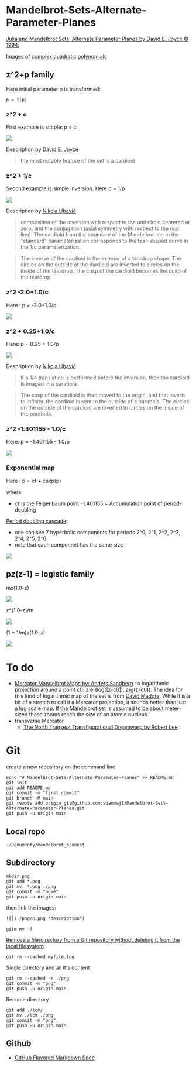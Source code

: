 # Mandelbrot-Sets-Alternate-Parameter-Planes


[Julia and Mandelbrot Sets. Alternate Parameter Planes by David E. Joyce © 1994.](https://mathcs.clarku.edu/~djoyce/julia/altplane.html)


Images of [complex quadratic polynomials](https://en.wikipedia.org/wiki/Complex_quadratic_polynomial)


## z^2+p family

Here initial parameter p is transformed:   


    p = t(p)
    
    
###  z^2 + c

First example is simple: p = c

  
![](./png/LCM_c_5000_-0.750000_1.500000_600.png)

Description by  [David E. Joyce](https://mathcs.clarku.edu/~djoyce/julia/altplane.html)  
>  the most notable feature of the set is a cardioid 



### z^2 + 1/c

Second example is simple inversion. Here p = 1/p

  
![](./png/LCM_c_inverted_5000_1.330000_2.700000_600.png)



Description by  [Nikola Ubavić](https://ubavic.rs/work/julia_and_mandelbrot_set/?lang=sr)  
> composition of the inversion with respect to the unit circle centered at zero, and the conjugation (axial symmetry with respect to the real line). 
> The cardioid from the boundary of the Mandelbrot set in the "standard" parameterization corresponds to the tear-shaped curve in the 1/c parameterization.


> The inverse of the cardioid is the exterior of a teardrop shape. The circles on the outside of the cardioid are inverted to circles on the inside of the teardrop. The cusp of the cardioid becomes the cusp of the teardrop.


### z^2 -2.0+1.0/c

Here : p =  -2.0+1.0/p

![](./png/LCM_c_inverted_2_5000_2.000000_5.000000_600.png)


### z^2 + 0.25+1.0/c

Here: p =  0.25 + 1.0/p


  
  
![](./png/LCM_c_parabola_5000_4.000000_5.000000_600.png)

Description by  [Nikola Ubavić](https://ubavic.rs/work/julia_and_mandelbrot_set/?lang=sr)  
> If a 1/4 translation is performed before the inversion, then the cardioid is imaged in a parabola.


> The cusp of the cardioid is then moved to the origin, and that inverts to infinity. 
> the cardioid is sent to the outside of a parabola. 
> The circles on the outside of the cardioid are inverted to circles on the inside of the parabola.


### z^2 -1.401155 - 1.0/c

Here: p =  -1.401155 - 1.0/p

  

![](./png/LCM_c_Myrberg_5000_1.330000_400.700000_600.png)



### Exponential map

Here : p = cf + cexp(p)

where 
* cf is the Feigenbaum point -1.401155 = Accumulation point of period-doubling





[Period doubling cascade](https://en.wikibooks.org/wiki/Fractals/Iterations_in_the_complex_plane/1over2_family): 
* one can see 7 hyperbolic components  for periods 2^0, 2^1, 2^2, 2^3, 2^4, 2^5, 2^6
* note that each componnet has tha same size 
   
![](./png/LCM_c_log_5000_-8.400000_2.400000_600.png)



## p*z*(z-1) = logistic family


  m*z*(1.0-z)
  
![](./png/LCM_lambda_5000_1.000000_3.200000_600.png)


  z*(1.0-z)/m

![](./png/LCM_lambda_inverted_5000_0.000000_1.120000_600.png)


  (1 + 1/m)*z*(1.0-z)


![](./png/LCM_lambda_inverted_1_5000_0.000000_1.100000_600.png)  







# To do
* [Mercator Mandelbrot Maps by: Anders Sandberg](https://www.flickr.com/photos/arenamontanus/albums/72157615740829949) : a logarithmic projection around a point c0: z-> (log(|z-c0|), arg(z-c0)). The idea for this kind of logarithmic map of the set is from [David Madore](http://www.madore.org/~david/math/mandelbrot.html). While it is a bit of a stretch to call it a Mercator projection, it sounds better than just a log scale map. If the Mandelbrot set is assumed to be about meter-sized these zooms reach the size of an atomic nucleus.  
* transverse Mercator
  * [The North Transept Transfigurational Dreamwarp by Robert Lee](https://www.flickr.com/photos/robertlee99/50289710431/) : 


# Git

create a new repository on the command line

```git
echo "# Mandelbrot-Sets-Alternate-Parameter-Planes" >> README.md
git init
git add README.md
git commit -m "first commit"
git branch -M main
git remote add origin git@github.com:adammaj1/Mandelbrot-Sets-Alternate-Parameter-Planes.git
git push -u origin main
```


## Local repo
```
~/Dokumenty/mandelbrot_planes$ 
```




## Subdirectory

```git
mkdir png
git add *.png
git mv  *.png ./png
git commit -m "move"
git push -u origin main
```
then link the images:

```txt
![](./png/n.png "description") 

```

```git
gitm mv -f 
```

[Remove a file/directory from a Git repository without deleting it from the local filesystem](https://stackoverflow.com/questions/1143796/remove-a-file-from-a-git-repository-without-deleting-it-from-the-local-filesyste)

```git
git rm --cached myfile.log
```

Single directory and all it's content

```git
git rm --cached -r ./png
git commit -m "png"
git push -u origin main

```


Rename directory

```git
git add ./lcm/
git mv ./lcm ./png 
git commit -m "png"
git push -u origin main

```

## Github
* [GitHub Flavored Markdown Spec](https://github.github.com/gfm/)
